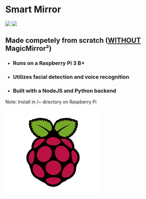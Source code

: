 # Smart Mirror

![](https://img.shields.io/badge/Raspberry%20Pi-C51A4A?logo=Raspberry-Pi)
![](https://img.shields.io/badge/Linux-4d4d4d?logo=Linux)

## **Made competely from scratch (<ins>WITHOUT</ins> MagicMirror²)**

 - ### Runs on a Raspberry Pi 3 B+ 
 - ### Utilizes facial detection and voice recognition
 - ### Built with a NodeJS and Python backend
Note: Install in /~ directory on Raspberry Pi 

<img src='images/rpi.png' width='300px'>
